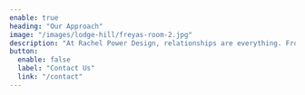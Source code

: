 ```yaml
---
enable: true
heading: "Our Approach"
image: "/images/lodge-hill/freyas-room-2.jpg"
description: "At Rachel Power Design, relationships are everything. From our carefully selected tradespeople and artisans to the close connections we build with clients, every relationship is key to our success.|We begin every project with a conversation—getting to know you, your lifestyle, and inspirations. This understanding helps us create truly bespoke designs tailored to your unique vision."
button:
  enable: false
  label: "Contact Us"
  link: "/contact"
---
```

